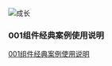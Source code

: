![成长](/images/home.png)




  

### 001组件经典案例使用说明
[001组件经典案例使用说明](./001%E7%BB%84%E4%BB%B6%E7%BB%8F%E5%85%B8%E6%A1%88%E4%BE%8B%E4%BD%BF%E7%94%A8%E8%AF%B4%E6%98%8E.md)
